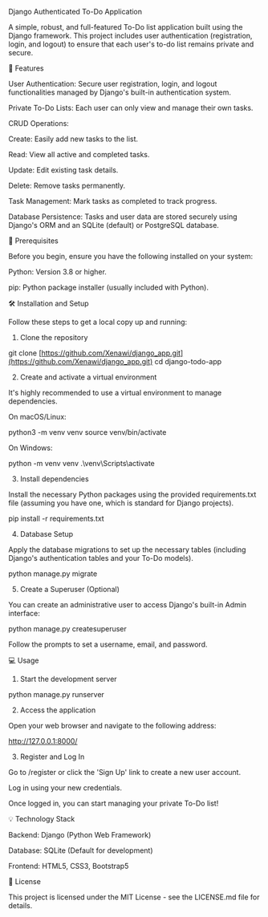 Django Authenticated To-Do Application

A simple, robust, and full-featured To-Do list application built using the Django framework. This project includes user authentication (registration, login, and logout) to ensure that each user's to-do list remains private and secure.

🌟 Features

User Authentication: Secure user registration, login, and logout functionalities managed by Django's built-in authentication system.

Private To-Do Lists: Each user can only view and manage their own tasks.

CRUD Operations:

Create: Easily add new tasks to the list.

Read: View all active and completed tasks.

Update: Edit existing task details.

Delete: Remove tasks permanently.

Task Management: Mark tasks as completed to track progress.

Database Persistence: Tasks and user data are stored securely using Django's ORM and an SQLite (default) or PostgreSQL database.

🚀 Prerequisites

Before you begin, ensure you have the following installed on your system:

Python: Version 3.8 or higher.

pip: Python package installer (usually included with Python).

🛠️ Installation and Setup

Follow these steps to get a local copy up and running:

1. Clone the repository

git clone [https://github.com/Xenawi/django_app.git](https://github.com/Xenawi/django_app.git)
cd django-todo-app


2. Create and activate a virtual environment

It's highly recommended to use a virtual environment to manage dependencies.

On macOS/Linux:

python3 -m venv venv
source venv/bin/activate


On Windows:

python -m venv venv
.\venv\Scripts\activate


3. Install dependencies

Install the necessary Python packages using the provided requirements.txt file (assuming you have one, which is standard for Django projects).

pip install -r requirements.txt


4. Database Setup

Apply the database migrations to set up the necessary tables (including Django's authentication tables and your To-Do models).

python manage.py migrate


5. Create a Superuser (Optional)

You can create an administrative user to access Django's built-in Admin interface:

python manage.py createsuperuser


Follow the prompts to set a username, email, and password.

💻 Usage

1. Start the development server

python manage.py runserver


2. Access the application

Open your web browser and navigate to the following address:

http://127.0.0.1:8000/

3. Register and Log In

Go to /register or click the 'Sign Up' link to create a new user account.

Log in using your new credentials.

Once logged in, you can start managing your private To-Do list!

💡 Technology Stack

Backend:  Django (Python Web Framework)

Database: SQLite (Default for development)

Frontend: HTML5, CSS3, Bootstrap5

📄 License

This project is licensed under the MIT License - see the LICENSE.md file for details.
